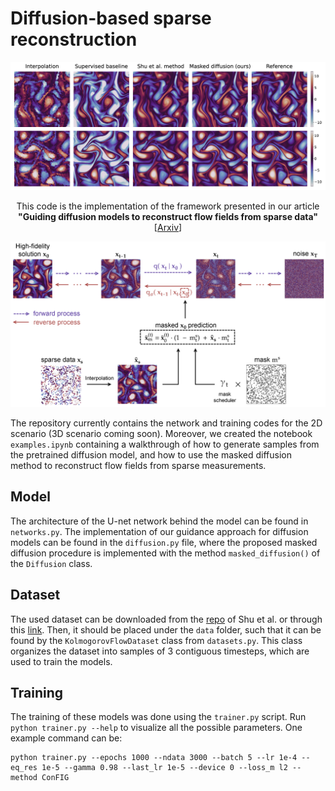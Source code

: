 # Diffusion-based sparse reconstruction

<img src="./figures/example_reconstruction.png" />

<p align="center">
This code is the implementation of the framework presented in our article <b>"Guiding diffusion models to reconstruct flow fields from sparse data"</b> <br> [<a href="https://arxiv.org/abs/2510.19971v1">Arxiv</a>]
</p>


<img src="./figures/masked_diffusion_sketch.png" />

The repository currently contains the network and training codes for the 2D scenario (3D scenario coming soon). Moreover, we created the notebook `examples.ipynb` containing a walkthrough of how to generate samples from the pretrained diffusion model, and how to use the masked diffusion method to reconstruct flow fields from sparse measurements.


## Model
The architecture of the U-net network behind the model can be found in `networks.py`. The implementation of our guidance approach for diffusion models can be found in the `diffusion.py` file, where the proposed masked diffusion procedure is implemented with the method `masked_diffusion()` of the `Diffusion` class.


## Dataset
The used dataset can be downloaded from the [repo](https://github.com/BaratiLab/Diffusion-based-Fluid-Super-resolution) of Shu et al. or through this [link](https://figshare.com/ndownloader/files/39181919). Then, it should be placed under the `data` folder, such that it can be found by the `KolmogorovFlowDataset` class from `datasets.py`. This class organizes the dataset into samples of 3 contiguous timesteps, which are used to train the models.


## Training
The training of these models was done using the `trainer.py` script. Run `python trainer.py --help` to visualize all the possible parameters. One example command can be:
```
python trainer.py --epochs 1000 --ndata 3000 --batch 5 --lr 1e-4 --eq_res 1e-5 --gamma 0.98 --last_lr 1e-5 --device 0 --loss_m l2 --method ConFIG
```
